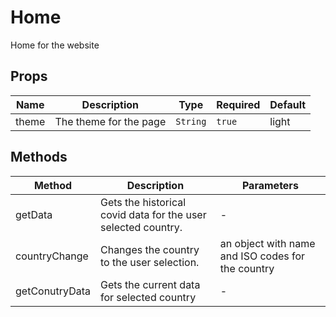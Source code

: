 # Home

Home for the website

## Props

<!-- @vuese:Home:props:start -->
|Name|Description|Type|Required|Default|
|---|---|---|---|---|
|theme|The theme for the page|`String`|`true`|light|

<!-- @vuese:Home:props:end -->


## Methods

<!-- @vuese:Home:methods:start -->
|Method|Description|Parameters|
|---|---|---|
|getData|Gets the historical covid data for the user selected country.|-|
|countryChange|Changes the country to the user selection.|an object with name and ISO codes for the country|
|getConutryData|Gets the current data for selected country|-|

<!-- @vuese:Home:methods:end -->


